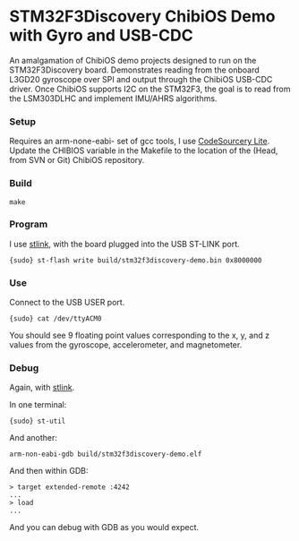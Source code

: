 STM32F3Discovery ChibiOS Demo with Gyro and USB-CDC
===================================================

An amalgamation of ChibiOS demo projects designed to run on the STM32F3Discovery board. Demonstrates reading from the onboard L3GD20 gyroscope over SPI and output through the ChibiOS USB-CDC driver. Once ChibiOS supports I2C on the STM32F3, the goal is to read from the LSM303DLHC and implement IMU/AHRS algorithms.


### Setup

Requires an arm-none-eabi- set of gcc tools, I use [CodeSourcery Lite](http://www.mentor.com/embedded-software/codesourcery). Update the CHIBIOS variable in the Makefile to the location of the (Head, from SVN or Git) ChibiOS repository.


### Build

    make


### Program

I use [stlink](https://github.com/texane/stlink), with the board plugged into the USB ST-LINK port.

    {sudo} st-flash write build/stm32f3discovery-demo.bin 0x8000000

### Use

Connect to the USB USER port.

    {sudo} cat /dev/ttyACM0

You should see 9 floating point values corresponding to the x, y, and z values from the gyroscope, accelerometer, and magnetometer.


### Debug

Again, with [stlink](https://github.com/texane/stlink).

In one terminal:

    {sudo} st-util
    
And another:

    arm-non-eabi-gdb build/stm32f3discovery-demo.elf
    
And then within GDB:

    > target extended-remote :4242
    ...
    > load
    ...
    
And you can debug with GDB as you would expect.
